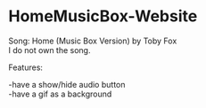 # HomeMusicBox-Website

Song: Home (Music Box Version) by Toby Fox <br>
I do not own the song. <br>

Features: <br>

-have a show/hide audio button <br>
-have a gif as a background <br>

